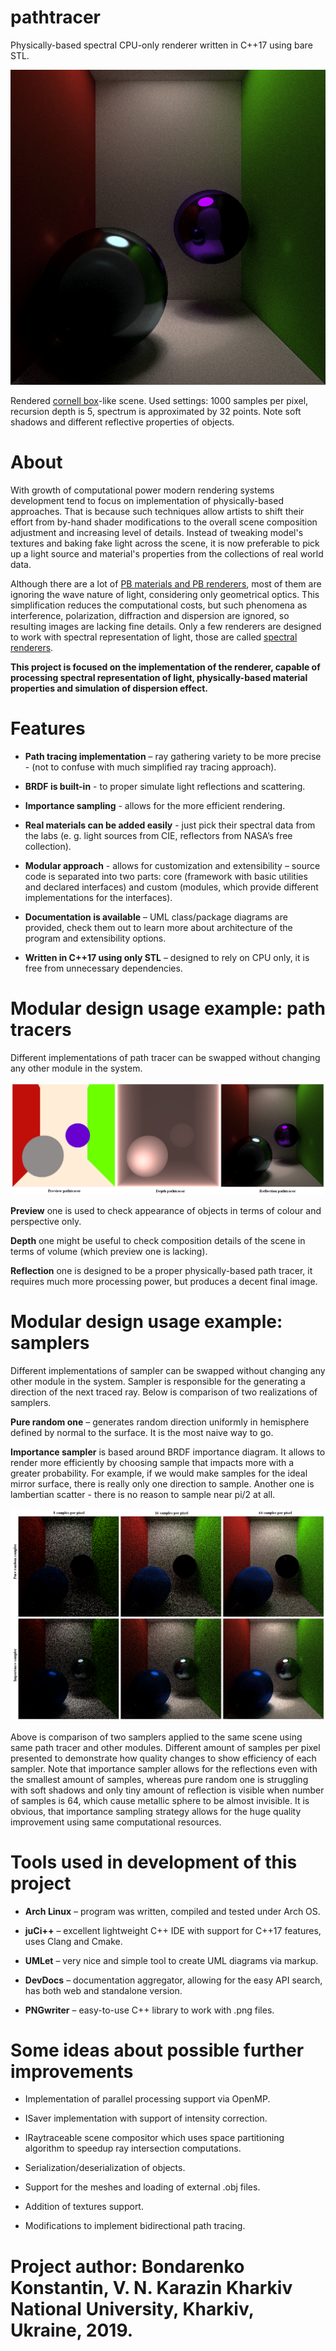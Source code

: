 # pathtracer
Physically-based spectral CPU-only renderer written in C++17 using bare STL.

![cornell_box](https://github.com/feather-light/pathtracer/blob/master/docs/output_examples/cornell_box.png)

Rendered [cornell box](https://en.wikipedia.org/wiki/Cornell_box)-like scene. Used settings: 1000 samples per pixel, recursion depth is 5, spectrum is approximated by 32 points. Note soft shadows and different reflective properties of objects. 

# About
  With growth of computational power modern rendering systems development tend to focus on implementation of physically-based approaches. That is because such techniques allow artists to shift their effort from by-hand shader modifications to the overall scene composition adjustment and increasing level of details. Instead of tweaking model's textures and baking fake light across the scene, it is now preferable to pick up a light source and material's properties from the collections of real world data.

  Although there are a lot of [PB materials and PB renderers](https://en.wikipedia.org/wiki/Physically_based_rendering), most of them are ignoring the wave nature of light, considering only geometrical optics. This simplification reduces the computational costs, but such phenomena as interference, polarization, diffraction and dispersion are ignored, so resulting images are lacking fine details. Only a few renderers are designed to work with spectral representation of light, those are called [spectral renderers](https://en.wikipedia.org/wiki/Spectral_rendering).

  **This project is focused on the implementation of the renderer, capable of processing spectral representation of light, physically-based material properties and simulation of dispersion effect.**
  
# Features
- **Path tracing implementation** – ray gathering variety to be more precise - (not to confuse with much simplified ray tracing approach).

- **BRDF is built-in** - to proper simulate light reflections and scattering.

- **Importance sampling** - allows for the more efficient rendering. 

- **Real materials can be added easily** - just pick their spectral data from the labs (e. g. light sources from CIE, reflectors from NASA’s free collection).

- **Modular approach** - allows for customization and extensibility – source code is separated into two parts: core (framework with basic utilities and declared interfaces) and custom (modules, which provide different implementations for the interfaces).

- **Documentation is available** – UML class/package diagrams are provided, check them out to learn more about architecture of the program and extensibility options.

- **Written in C++17 using only STL** – designed to rely on CPU only, it is free from unnecessary dependencies.

# Modular design usage example: path tracers
Different implementations of path tracer can be swapped without changing any other module in the system.

![pathtracers](https://github.com/feather-light/pathtracer/blob/master/docs/output_examples/pathtracers.png)

**Preview** one is used to check appearance of objects in terms of colour and perspective only.

**Depth** one might be useful to check composition details of the scene in terms of volume (which preview one is lacking).

**Reflection** one is designed to be a proper physically-based path tracer, it requires much more processing power, but produces a decent final image. 

# Modular design usage example: samplers
Different implementations of sampler can be swapped without changing any other module in the system.
Sampler is responsible for the generating a direction of the next traced ray. Below is comparison of two realizations of samplers.

**Pure random one** – generates random direction uniformly in hemisphere defined by normal to the surface. It is the most naive way to go.  

**Importance sampler** is based around BRDF importance diagram. It allows to render more efficiently by choosing sample that impacts more with a greater probability. For example, if we would make samples for the ideal mirror surface, there is really only one direction to sample. Another one is lambertian scatter - there is no reason to sample near pi/2 at all.

![samplers](https://github.com/feather-light/pathtracer/blob/master/docs/output_examples/samplers.png)

Above is comparison of two samplers applied to the same scene using same path tracer and other modules. Different amount of samples per pixel presented to demonstrate how quality changes to show efficiency of each sampler. Note that importance sampler allows for the reflections even with the smallest amount of samples, whereas pure random one is struggling with soft shadows and only tiny amount of reflection is visible when number of samples is 64, which cause metallic sphere to be almost invisible. 
It is obvious, that importance sampling strategy allows for the huge quality improvement using same computational resources.

# Tools used in development of this project
- **Arch Linux** – program was written, compiled and tested under Arch OS.

- **juCi++** – excellent lightweight C++ IDE with support for C++17 features, uses Clang and Cmake. 

- **UMLet** – very nice and simple tool to create UML diagrams via markup.

- **DevDocs** – documentation aggregator, allowing for the easy API search, has both web and standalone version.

- **PNGwriter** – easy-to-use C++ library to work with .png files.
 
# Some ideas about possible further improvements

- Implementation of parallel processing support via OpenMP.

- ISaver implementation with support of intensity correction.

- IRaytraceable scene compositor which uses space partitioning algorithm to speedup ray intersection computations.

- Serialization/deserialization of objects.

- Support for the meshes and loading of external .obj files.

- Addition of textures support.

- Modifications to implement bidirectional path tracing.

# Project author: Bondarenko Konstantin, V. N. Karazin Kharkiv National University, Kharkiv, Ukraine, 2019.
